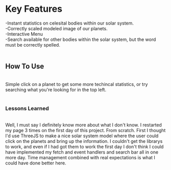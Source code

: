 <h1>Key Features</h1>

-Instant statistics on celesital bodies within our solar system. <br>
-Correctly scaled modeled image of our planets. <br>
-Interactive Menu<br>
-Search available for other bodies within the solar system, but the word must be correctly spelled.
<br><br>
<h2>How To Use</h2>
<br>
Simple click on a planet to get some more techincal statistics, or try searching what you're looking for in the top left.
<br><br>
<h3>Lessons Learned</h3>
<br>
Well, I must say I definitely know more about what I don't know. I restarted my page 3 times on the first day of this project. From scratch. First I thought I'd use ThreeJS to make a nice solar system model where the user could click on the planets and bring up the information. I couldn't get the librarys to work, and even if I had got them to work the first day I don't think I could have implemented my fetch and event handlers and search bar all in one more day. Time management combined with real expectations is what I could have done better here.
